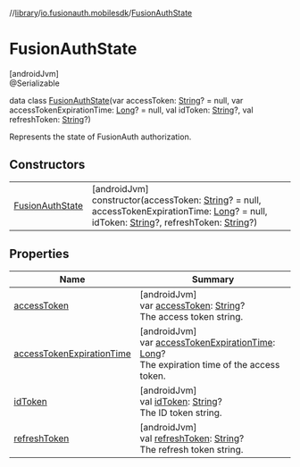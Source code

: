 //[library](../../../index.md)/[io.fusionauth.mobilesdk](../index.md)/[FusionAuthState](index.md)

# FusionAuthState

[androidJvm]\
@Serializable

data class [FusionAuthState](index.md)(var accessToken: [String](https://kotlinlang.org/api/latest/jvm/stdlib/kotlin/-string/index.html)? = null, var accessTokenExpirationTime: [Long](https://kotlinlang.org/api/latest/jvm/stdlib/kotlin/-long/index.html)? = null, val idToken: [String](https://kotlinlang.org/api/latest/jvm/stdlib/kotlin/-string/index.html)?, val refreshToken: [String](https://kotlinlang.org/api/latest/jvm/stdlib/kotlin/-string/index.html)?)

Represents the state of FusionAuth authorization.

## Constructors

| | |
|---|---|
| [FusionAuthState](-fusion-auth-state.md) | [androidJvm]<br>constructor(accessToken: [String](https://kotlinlang.org/api/latest/jvm/stdlib/kotlin/-string/index.html)? = null, accessTokenExpirationTime: [Long](https://kotlinlang.org/api/latest/jvm/stdlib/kotlin/-long/index.html)? = null, idToken: [String](https://kotlinlang.org/api/latest/jvm/stdlib/kotlin/-string/index.html)?, refreshToken: [String](https://kotlinlang.org/api/latest/jvm/stdlib/kotlin/-string/index.html)?) |

## Properties

| Name | Summary |
|---|---|
| [accessToken](access-token.md) | [androidJvm]<br>var [accessToken](access-token.md): [String](https://kotlinlang.org/api/latest/jvm/stdlib/kotlin/-string/index.html)?<br>The access token string. |
| [accessTokenExpirationTime](access-token-expiration-time.md) | [androidJvm]<br>var [accessTokenExpirationTime](access-token-expiration-time.md): [Long](https://kotlinlang.org/api/latest/jvm/stdlib/kotlin/-long/index.html)?<br>The expiration time of the access token. |
| [idToken](id-token.md) | [androidJvm]<br>val [idToken](id-token.md): [String](https://kotlinlang.org/api/latest/jvm/stdlib/kotlin/-string/index.html)?<br>The ID token string. |
| [refreshToken](refresh-token.md) | [androidJvm]<br>val [refreshToken](refresh-token.md): [String](https://kotlinlang.org/api/latest/jvm/stdlib/kotlin/-string/index.html)?<br>The refresh token string. |
